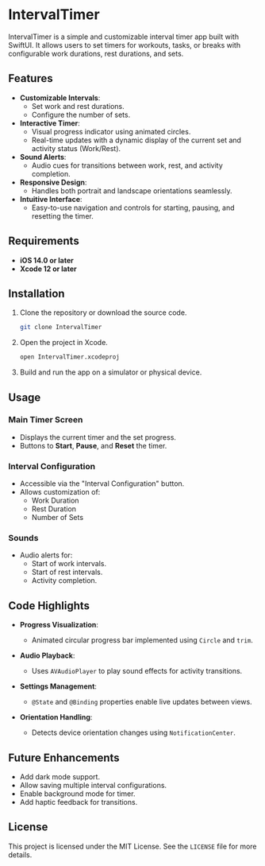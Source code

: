 # IntervalTimer

IntervalTimer is a simple and customizable interval timer app built with SwiftUI. It allows users to set timers for workouts, tasks, or breaks with configurable work durations, rest durations, and sets.

## Features

- **Customizable Intervals**: 
  - Set work and rest durations.
  - Configure the number of sets.
- **Interactive Timer**:
  - Visual progress indicator using animated circles.
  - Real-time updates with a dynamic display of the current set and activity status (Work/Rest).
- **Sound Alerts**:
  - Audio cues for transitions between work, rest, and activity completion.
- **Responsive Design**:
  - Handles both portrait and landscape orientations seamlessly.
- **Intuitive Interface**:
  - Easy-to-use navigation and controls for starting, pausing, and resetting the timer.

## Requirements

- **iOS 14.0 or later**
- **Xcode 12 or later**

## Installation

1. Clone the repository or download the source code.
   ```bash
   git clone IntervalTimer
   ```
2. Open the project in Xcode.
   ```bash
   open IntervalTimer.xcodeproj
   ```
3. Build and run the app on a simulator or physical device.

## Usage

### Main Timer Screen
- Displays the current timer and the set progress.
- Buttons to **Start**, **Pause**, and **Reset** the timer.

### Interval Configuration
- Accessible via the "Interval Configuration" button.
- Allows customization of:
  - Work Duration
  - Rest Duration
  - Number of Sets

### Sounds
- Audio alerts for:
  - Start of work intervals.
  - Start of rest intervals.
  - Activity completion.

## Code Highlights

- **Progress Visualization**: 
  - Animated circular progress bar implemented using `Circle` and `trim`.

- **Audio Playback**:
  - Uses `AVAudioPlayer` to play sound effects for activity transitions.

- **Settings Management**:
  - `@State` and `@Binding` properties enable live updates between views.

- **Orientation Handling**:
  - Detects device orientation changes using `NotificationCenter`.


## Future Enhancements

- Add dark mode support.
- Allow saving multiple interval configurations.
- Enable background mode for timer.
- Add haptic feedback for transitions.


## License

This project is licensed under the MIT License. See the `LICENSE` file for more details.
